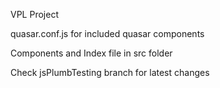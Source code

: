 VPL Project

quasar.conf.js for included quasar components

Components and Index file in src folder

Check jsPlumbTesting branch for latest changes
